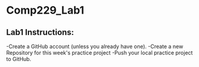 # Comp229_Lab1
Lab1 Instructions:
---
-Create a GitHub account (unless you already have one).
-Create a new Repository for this week's practice project
-Push your local practice project to GitHub.
